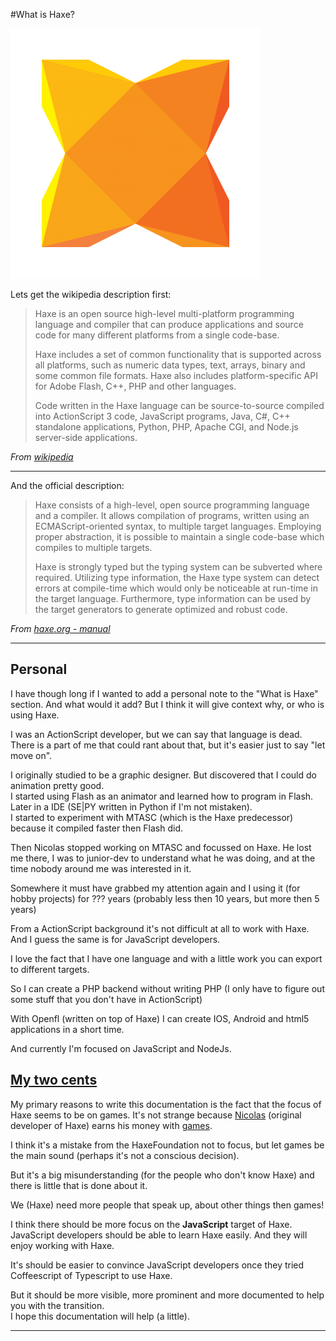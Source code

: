 #What is Haxe?

![Haxe logo](../img/haxe_logo.png)


Lets get the wikipedia description first:

> Haxe is an open source high-level multi-platform programming language and compiler that can produce applications and source code for many different platforms from a single code-base.
>
> Haxe includes a set of common functionality that is supported across all platforms, such as numeric data types, text, arrays, binary and some common file formats. Haxe also includes platform-specific API for Adobe Flash, C++, PHP and other languages.
>
> Code written in the Haxe language can be source-to-source compiled into ActionScript 3 code, JavaScript programs, Java, C#, C++ standalone applications, Python, PHP, Apache CGI, and Node.js server-side applications.


*From [wikipedia](https://en.wikipedia.org/wiki/Haxe)*



----

And the official description:

> Haxe consists of a high-level, open source programming language and a compiler. It allows compilation of programs, written using an ECMAScript-oriented syntax, to multiple target languages. Employing proper abstraction, it is possible to maintain a single code-base which compiles to multiple targets.
>
> Haxe is strongly typed but the typing system can be subverted where required. Utilizing type information, the Haxe type system can detect errors at compile-time which would only be noticeable at run-time in the target language. Furthermore, type information can be used by the target generators to generate optimized and robust code.


*From [haxe.org - manual](http://haxe.org/manual/introduction-what-is-haxe.html)*

-----

## Personal

I have though long if I wanted to add a personal note to the "What is Haxe" section. And what would it add?
But I think it will give context why, or who is using Haxe.

I was an ActionScript developer, but we can say that language is dead. 
There is a part of me that could rant about that, but it's easier just to say "let move on".

I originally studied to be a graphic designer. But discovered that I could do animation pretty good.  
I started using Flash as an animator and learned how to program in Flash.  Later in a IDE (SE|PY written in Python if I'm not mistaken).   
I started to experiment with MTASC (which is the Haxe predecessor) because it compiled faster then Flash did.

Then Nicolas stopped working on MTASC and focussed on Haxe. He lost me there, I was to junior-dev to understand what he was doing, and at the time nobody around me was interested in it.

Somewhere it must have grabbed my attention again and I using it (for hobby projects) for ??? years (probably less then 10 years, but more then 5 years)

From a ActionScript background it's not difficult at all to work with Haxe. And I guess the same is for JavaScript developers.

I love the fact that I have one language and with a little work you can export to different targets.

So I can create a PHP backend without writing PHP (I only have to figure out some stuff that you don't have in ActionScript)

With Openfl (written on top of Haxe) I can create IOS, Android and html5 applications in a short time.

And currently I'm focused on JavaScript and NodeJs.

<a name="2ct"></a>
## [My two cents](https://en.wikipedia.org/wiki/My_two_cents)

My primary reasons to write this documentation is the fact that the focus of Haxe seems to be on games. It's not strange because [Nicolas](https://twitter.com/ncannasse) (original developer of Haxe) earns his money with [games](http://shirogames.com/).

I think it's a mistake from the HaxeFoundation not to focus, but let games be the main sound (perhaps it's not a conscious decision).

But it's a big misunderstanding (for the people who don't know Haxe) and there is little that is done about it.

We (Haxe) need more people that speak up, about other things then games! 

I think there should be more focus on the **JavaScript** target of Haxe.    
JavaScript developers should be able to learn Haxe easily. And they will enjoy working with Haxe.

It's should be easier to convince JavaScript developers once they tried Coffeescript of Typescript to use Haxe. 

But it should be more visible, more prominent and more documented to help you with the transition.  
I hope this documentation will help (a little).



-----